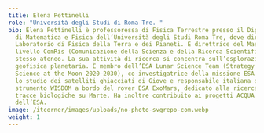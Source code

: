 ```yaml
---
title: Elena Pettinelli
role: "Università degli Studi di Roma Tre. "
bio: Elena Pettinelli è professoressa di Fisica Terrestre presso il Dipartimento
  di Matematica e Fisica dell’Università degli Studi Roma Tre, dove dirige il
  Laboratorio di Fisica della Terra e dei Pianeti. È direttrice del Master di II
  livello ComRis (Comunicazione della Scienza e della Ricerca Scientifica) dello
  stesso ateneo. La sua attività di ricerca si concentra sull’esplorazione
  geofisica planetaria. È membro dell’ESA Lunar Science Team (Strategy for
  Science at the Moon 2020–2030), co-investigatrice della missione ESA JUICE per
  lo studio dei satelliti ghiacciati di Giove e responsabile italiana dello
  strumento WISDOM a bordo del rover ESA ExoMars, dedicato alla ricerca di
  tracce biologiche su Marte. Ha inoltre contribuito ai progetti ACQUA e MARSIS
  dell’ESA.
image: /itcorner/images/uploads/no-photo-svgrepo-com.webp
weight: 1
---
```

